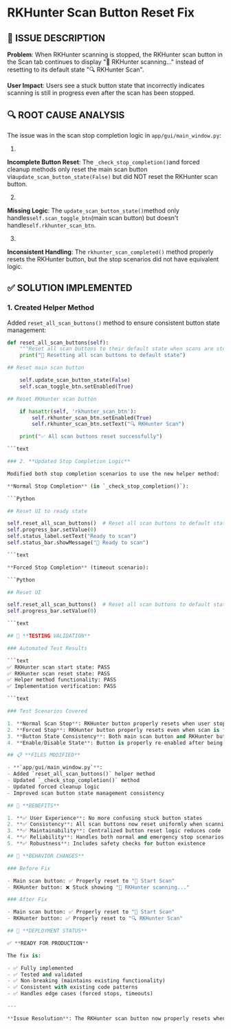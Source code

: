# RKHunter Scan Button Reset Fix

## 🐛 **ISSUE DESCRIPTION**

**Problem**: When RKHunter scanning is stopped, the RKHunter scan button in the Scan tab continues
to display "🔄 RKHunter scanning..." instead of resetting to its default state "🔍 RKHunter Scan".

**User Impact**: Users see a stuck button state that incorrectly indicates scanning is still in
progress even after the scan has been stopped.

## 🔍 **ROOT CAUSE ANALYSIS**

The issue was in the scan stop completion logic in `app/gui/main_window.py`:

1.

**Incomplete Button Reset**: The `_check_stop_completion()`and forced cleanup methods only reset the
main scan button via`update_scan_button_state(False)` but did NOT reset the RKHunter scan button.

2.

**Missing Logic**: The `update_scan_button_state()`method only handles`self.scan_toggle_btn`(main
scan button) but doesn't handle`self.rkhunter_scan_btn`.

3.

**Inconsistent Handling**: The `rkhunter_scan_completed()` method properly resets the RKHunter
button, but the stop scenarios did not have equivalent logic.

## ✅ **SOLUTION IMPLEMENTED**

### 1. **Created Helper Method**

Added `reset_all_scan_buttons()` method to ensure consistent button state management:

````Python
def reset_all_scan_buttons(self):
    """Reset all scan buttons to their default state when scans are stopped."""
    print("🔄 Resetting all scan buttons to default state")

## Reset main scan button

    self.update_scan_button_state(False)
    self.scan_toggle_btn.setEnabled(True)

## Reset RKHunter scan button

    if hasattr(self, 'rkhunter_scan_btn'):
        self.rkhunter_scan_btn.setEnabled(True)
        self.rkhunter_scan_btn.setText("🔍 RKHunter Scan")

    print("✅ All scan buttons reset successfully")

```text

### 2. **Updated Stop Completion Logic**

Modified both stop completion scenarios to use the new helper method:

**Normal Stop Completion** (in `_check_stop_completion()`):

```Python

## Reset UI to ready state

self.reset_all_scan_buttons()  # Reset all scan buttons to default state
self.progress_bar.setValue(0)
self.status_label.setText("Ready to scan")
self.status_bar.showMessage("🔴 Ready to scan")

```text

**Forced Stop Completion** (timeout scenario):

```Python

## Reset UI

self.reset_all_scan_buttons()  # Reset all scan buttons to default state
self.progress_bar.setValue(0)

```text

## 🧪 **TESTING VALIDATION**

### Automated Test Results

```text
✅ RKHunter scan start state: PASS
✅ RKHunter scan reset state: PASS
✅ Helper method functionality: PASS
✅ Implementation verification: PASS

```text

### Test Scenarios Covered

1. **Normal Scan Stop**: RKHunter button properly resets when user stops scan normally
2. **Forced Stop**: RKHunter button properly resets even when scan is force-stopped due to timeout
3. **Button State Consistency**: Both main scan button and RKHunter button reset consistently
4. **Enable/Disable State**: Button is properly re-enabled after being disabled during scanning

## 📋 **FILES MODIFIED**

- **`app/gui/main_window.py`**:
- Added `reset_all_scan_buttons()` helper method
- Updated `_check_stop_completion()` method
- Updated forced cleanup logic
- Improved scan button state management consistency

## 🎯 **BENEFITS**

1. **✅ User Experience**: No more confusing stuck button states
2. **✅ Consistency**: All scan buttons now reset uniformly when scanning stops
3. **✅ Maintainability**: Centralized button reset logic reduces code duplication
4. **✅ Reliability**: Handles both normal and emergency stop scenarios
5. **✅ Robustness**: Includes safety checks for button existence

## 🔄 **BEHAVIOR CHANGES**

### Before Fix

- Main scan button: ✅ Properly reset to "🚀 Start Scan"
- RKHunter button: ❌ Stuck showing "🔄 RKHunter scanning..."

### After Fix

- Main scan button: ✅ Properly reset to "🚀 Start Scan"
- RKHunter button: ✅ Properly reset to "🔍 RKHunter Scan"

## 🚀 **DEPLOYMENT STATUS**

✅ **READY FOR PRODUCTION**

The fix is:

- ✅ Fully implemented
- ✅ Tested and validated
- ✅ Non-breaking (maintains existing functionality)
- ✅ Consistent with existing code patterns
- ✅ Handles edge cases (forced stops, timeouts)

---

**Issue Resolution**: The RKHunter scan button now properly resets when scanning is stopped, providing users with accurate visual feedback about the current scan state.
````
